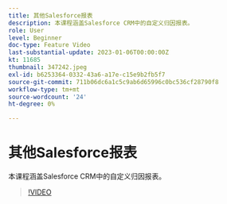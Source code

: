 ```yaml
---
title: 其他Salesforce报表
description: 本课程涵盖Salesforce CRM中的自定义归因报表。
role: User
level: Beginner
doc-type: Feature Video
last-substantial-update: 2023-01-06T00:00:00Z
kt: 11685
thumbnail: 347242.jpeg
exl-id: b6253364-0332-43a6-a17e-c15e9b2fb5f7
source-git-commit: 711b06dc6a1c5c9ab6d65996c0bc536cf28790f8
workflow-type: tm+mt
source-wordcount: '24'
ht-degree: 0%

---
```


# 其他Salesforce报表

本课程涵盖Salesforce CRM中的自定义归因报表。

>[!VIDEO](https://video.tv.adobe.com/v/347242/?quality=12&learn=on)
